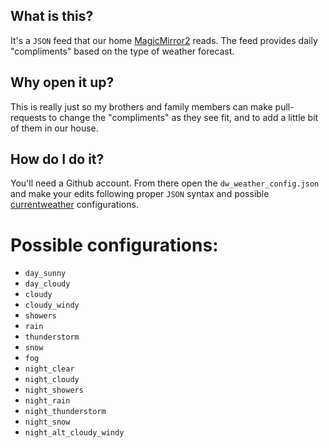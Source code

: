## What is this?

It's a `JSON` feed that our home [MagicMirror2](https://magicmirror.builders/) reads. The feed provides daily "compliments" based on the type of weather forecast.

## Why open it up?

This is really just so my brothers and family members can make pull-requests to change the "compliments" as they see fit, and to add a little bit of them in our house.

## How do I do it?

You'll need a Github account. From there open the `dw_weather_config.json` and make your edits following proper `JSON` syntax and possible [currentweather](https://github.com/MichMich/MagicMirror/tree/master/modules/default/compliments) configurations.

# Possible configurations:
* <code>day_sunny</code>
* <code>day_cloudy</code>
* <code>cloudy</code>
* <code>cloudy_windy</code>
* <code>showers</code>
* <code>rain</code>
* <code>thunderstorm</code>
* <code>snow</code>
* <code>fog</code>
* <code>night_clear</code>
* <code>night_cloudy</code>
* <code>night_showers</code>
* <code>night_rain</code>
* <code>night_thunderstorm</code>
* <code>night_snow</code>
* <code>night_alt_cloudy_windy</code>
